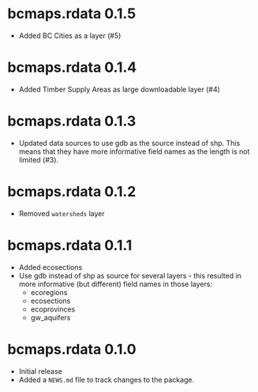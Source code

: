 # bcmaps.rdata 0.1.5
* Added BC Cities as a layer (#5)

# bcmaps.rdata 0.1.4
* Added Timber Supply Areas as large downloadable layer (#4)

# bcmaps.rdata 0.1.3
* Updated data sources to use gdb as the source instead of shp. This means that 
they have more informative field names as the length is not limited (#3).

# bcmaps.rdata 0.1.2
* Removed `watersheds` layer

# bcmaps.rdata 0.1.1

* Added ecosections
* Use gdb instead of shp as source for several layers - this resulted in more informative (but different) field names in those layers:
    - ecoregions
    - ecosections
    - ecoprovinces
    - gw_aquifers

# bcmaps.rdata 0.1.0

* Initial release
* Added a `NEWS.md` file to track changes to the package.



